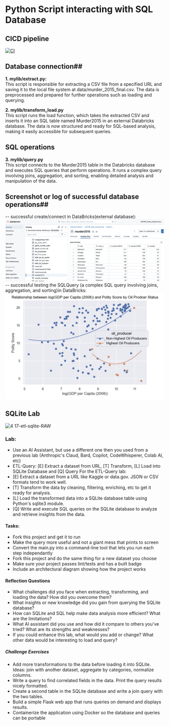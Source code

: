 # Python Script interacting with SQL Database
## CICD pipeline ##
[![CI](https://github.com/nogibjj/MiniProject6_ShiyueZhou/actions/workflows/cicd.yml/badge.svg)](https://github.com/nogibjj/MiniProject6_ShiyueZhou/actions/workflows/cicd.yml)

## Database connection##
**1. mylib/extract.py:**  
This script is responsible for extracting a CSV file from a specified URL and saving it to the local file system at data/murder_2015_final.csv. The data is preprocessed and prepared for further operations such as loading and querying.

**2. mylib/transform_load.py**   
This script runs the load function, which takes the extracted CSV and inserts it into an SQL table named Murder2015 in an external Databricks database. The data is now structured and ready for SQL-based analysis, making it easily accessible for subsequent queries.

## SQL operations ##  
**3. mylib/query.py**  
This script connects to the Murder2015 table in the Databricks database and executes SQL queries that perform operations. It runs a complex query involving joins, aggregation, and sorting, enabling detailed analysis and manipulation of the data.

 ## Screenshot or log of successful database operations##
-- successful create/connect in DataBricks(external database):
![requirements](ConnectToDataBricks.png)
-- successful testing the SQLQuery (a complex SQL query involving joins, aggregation, and sorting)in DataBricks:
![requirements](testSQLQuery_DataBricks.png)








## SQLite Lab

![4 17-etl-sqlite-RAW](https://github.com/nogibjj/sqlite-lab/assets/58792/b39b21b4-ccb4-4cc4-b262-7db34492c16d)

### Lab:

* Use an AI Assistant, but use a different one then you used from a previous lab (Anthropic's Claud, Bard, Copilot, CodeWhisperer, Colab AI, etc)
* ETL-Query:  [E] Extract a dataset from URL, [T] Transform, [L] Load into SQLite Database and [Q] Query
For the ETL-Query lab:
* [E] Extract a dataset from a URL like Kaggle or data.gov. JSON or CSV formats tend to work well.
* [T] Transform the data by cleaning, filtering, enriching, etc to get it ready for analysis.
* [L] Load the transformed data into a SQLite database table using Python's sqlite3 module.
* [Q] Write and execute SQL queries on the SQLite database to analyze and retrieve insights from the data.

#### Tasks:

* Fork this project and get it to run
* Make the query more useful and not a giant mess that prints to screen
* Convert the main.py into a command-line tool that lets you run each step independantly
* Fork this project and do the same thing for a new dataset you choose
* Make sure your project passes lint/tests and has a built badge
* Include an architectural diagram showing how the project works

#### Reflection Questions

* What challenges did you face when extracting, transforming, and loading the data? How did you overcome them?
* What insights or new knowledge did you gain from querying the SQLite database?
* How can SQLite and SQL help make data analysis more efficient? What are the limitations?
* What AI assistant did you use and how did it compare to others you've tried? What are its strengths and weaknesses?
* If you could enhance this lab, what would you add or change? What other data would be interesting to load and query?

##### Challenge Exercises

* Add more transformations to the data before loading it into SQLite. Ideas: join with another dataset, aggregate by categories, normalize columns.
* Write a query to find correlated fields in the data. Print the query results nicely formatted.
* Create a second table in the SQLite database and write a join query with the two tables.
* Build a simple Flask web app that runs queries on demand and displays results.
* Containerize the application using Docker so the database and queries can be portable


